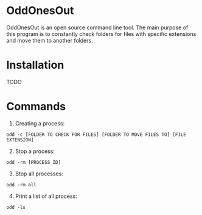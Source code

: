 # OddOnesOut

OddOnesOut is an open source command line tool. The main purpose of this program is to constantly check folders for files with specific extensions and move them to another folders.


# Installation

TODO

# Commands
1) Creating a process:

`odd -c [FOLDER TO CHECK FOR FILES] [FOLDER TO MOVE FILES TO] [FILE EXTENSION]`

2) Stop a process:

`odd -rm [PROCESS ID]`

3) Stop all processes:

`odd -rm all`

4) Print a list of all process:

`odd -ls`
